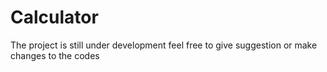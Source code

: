 # Calculator

The project is still under development
feel free to give suggestion or make changes to the codes
